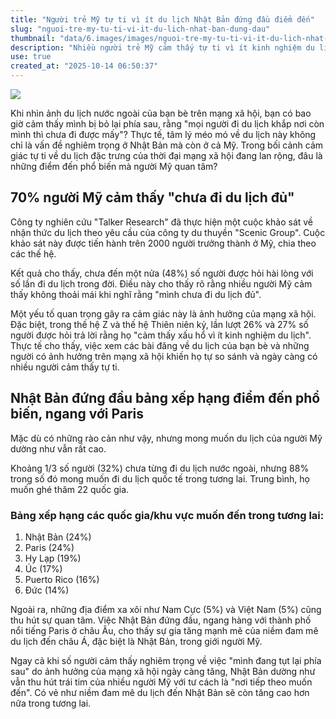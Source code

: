 ```yaml
---
title: "Người trẻ Mỹ tự ti vì ít du lịch Nhật Bản đứng đầu điểm đến"
slug: "nguoi-tre-my-tu-ti-vi-it-du-lich-nhat-ban-dung-dau"
thumbnail: "data/6.images/images/nguoi-tre-my-tu-ti-vi-it-du-lich-nhat-ban-dung-dau.webp"
description: "Nhiều người trẻ Mỹ cảm thấy tự ti vì ít kinh nghiệm du lịch do ảnh hưởng của mạng xã hội, đồng thời tiết lộ Nhật Bản là một trong những điểm đến quốc tế được ưa chuộng nhất của họ."
use: true
created_at: "2025-10-14 06:50:37"
---
```


![](/images/20251013-00010011-hintpot-000-1-view.webp)

Khi nhìn ảnh du lịch nước ngoài của bạn bè trên mạng xã hội, bạn có bao giờ cảm thấy mình bị bỏ lại phía sau, rằng "mọi người đi du lịch khắp nơi còn mình thì chưa đi được mấy"? Thực tế, tâm lý méo mó về du lịch này không chỉ là vấn đề nghiêm trọng ở Nhật Bản mà còn ở cả Mỹ. Trong bối cảnh cảm giác tự ti về du lịch đặc trưng của thời đại mạng xã hội đang lan rộng, đâu là những điểm đến phổ biến mà người Mỹ quan tâm?

## 70% người Mỹ cảm thấy "chưa đi du lịch đủ"

Công ty nghiên cứu "Talker Research" đã thực hiện một cuộc khảo sát về nhận thức du lịch theo yêu cầu của công ty du thuyền "Scenic Group". Cuộc khảo sát này được tiến hành trên 2000 người trưởng thành ở Mỹ, chia theo các thế hệ.

Kết quả cho thấy, chưa đến một nửa (48%) số người được hỏi hài lòng với số lần đi du lịch trong đời. Điều này cho thấy rõ rằng nhiều người Mỹ cảm thấy không thoải mái khi nghĩ rằng "mình chưa đi du lịch đủ".

Một yếu tố quan trọng gây ra cảm giác này là ảnh hưởng của mạng xã hội. Đặc biệt, trong thế hệ Z và thế hệ Thiên niên kỷ, lần lượt 26% và 27% số người được hỏi trả lời rằng họ "cảm thấy xấu hổ vì ít kinh nghiệm du lịch". Thực tế cho thấy, việc xem các bài đăng về du lịch của bạn bè và những người có ảnh hưởng trên mạng xã hội khiến họ tự so sánh và ngày càng có nhiều người cảm thấy tự ti.

## Nhật Bản đứng đầu bảng xếp hạng điểm đến phổ biến, ngang với Paris

Mặc dù có những rào cản như vậy, nhưng mong muốn du lịch của người Mỹ dường như vẫn rất cao.

Khoảng 1/3 số người (32%) chưa từng đi du lịch nước ngoài, nhưng 88% trong số đó mong muốn đi du lịch quốc tế trong tương lai. Trung bình, họ muốn ghé thăm 22 quốc gia.

### Bảng xếp hạng các quốc gia/khu vực muốn đến trong tương lai:

1.  Nhật Bản (24%)
2.  Paris (24%)
3.  Hy Lạp (19%)
4.  Úc (17%)
5.  Puerto Rico (16%)
6.  Đức (14%)

Ngoài ra, những địa điểm xa xôi như Nam Cực (5%) và Việt Nam (5%) cũng thu hút sự quan tâm. Việc Nhật Bản đứng đầu, ngang hàng với thành phố nổi tiếng Paris ở châu Âu, cho thấy sự gia tăng mạnh mẽ của niềm đam mê du lịch đến châu Á, đặc biệt là Nhật Bản, trong giới người Mỹ.

Ngay cả khi số người cảm thấy nghiêm trọng về việc "mình đang tụt lại phía sau" do ảnh hưởng của mạng xã hội ngày càng tăng, Nhật Bản dường như vẫn thu hút trái tim của nhiều người Mỹ với tư cách là "nơi tiếp theo muốn đến". Có vẻ như niềm đam mê du lịch đến Nhật Bản sẽ còn tăng cao hơn nữa trong tương lai.